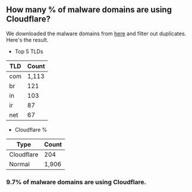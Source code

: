 ## How many % of malware domains are using Cloudflare?


We downloaded the malware domains from [here](https://urlhaus.abuse.ch) and filter out duplicates.
Here's the result.


[//]: # (start replacement)


- Top 5 TLDs

| TLD | Count |
| --- | --- |
| com | 1,113 |
| br | 121 |
| in | 103 |
| ir | 87 |
| net | 67 |


- Cloudflare %

| Type | Count |
| --- | --- |
| Cloudflare | 204 |
| Normal | 1,906 |


### 9.7% of malware domains are using Cloudflare.
